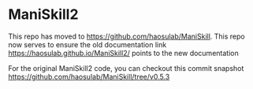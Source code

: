 # ManiSkill2
This repo has moved to https://github.com/haosulab/ManiSkill. This repo now serves to ensure the old documentation link https://haosulab.github.io/ManiSkill2/ points to the new documentation

For the original ManiSkill2 code, you can checkout this commit snapshot https://github.com/haosulab/ManiSkill/tree/v0.5.3
